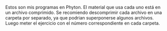Estos son mis programas en Phyton.
El material que usa cada uno está en un archivo comprimido.
Se recomiendo descomprimir cada archivo en una carpeta por separado, ya que podrian superponerse algunos archivos.
Luego meter el ejercicio con el número correspondiente en cada carpeta.
